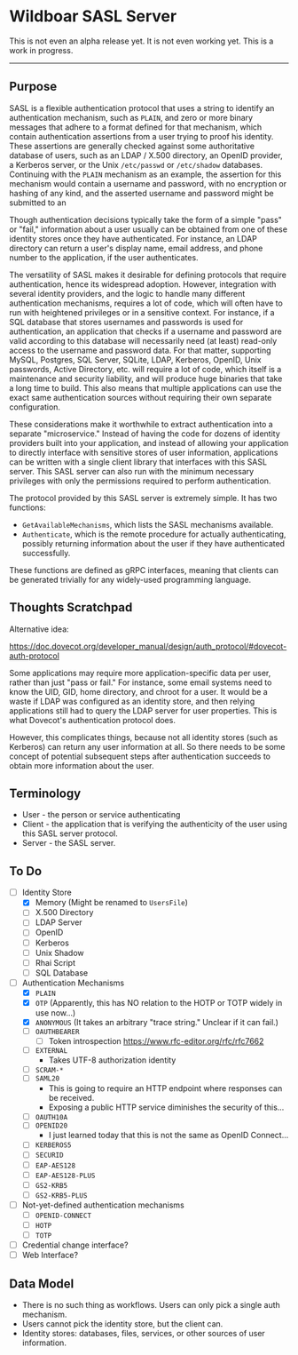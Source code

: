 # Wildboar SASL Server

This is not even an alpha release yet. It is not even working yet. This is a
work in progress.

---

## Purpose

SASL is a flexible authentication protocol that uses a string to identify an
authentication mechanism, such as `PLAIN`, and zero or more binary messages that
adhere to a format defined for that mechanism, which contain authentication
assertions from a user trying to proof his identity. These assertions are
generally checked against some authoritative database of users, such as an
LDAP / X.500 directory, an OpenID provider, a Kerberos server, or the Unix
`/etc/passwd` or `/etc/shadow` databases. Continuing with the `PLAIN` mechanism
as an example, the assertion for this mechanism would contain a username and
password, with no encryption or hashing of any kind, and the asserted username
and password might be submitted to an 

Though authentication decisions typically take the form of a simple "pass" or
"fail," information about a user usually can be obtained from one of these
identity stores once they have authenticated. For instance, an LDAP directory
can return a user's display name, email address, and phone number to the
application, if the user authenticates.

The versatility of SASL makes it desirable for defining protocols that require
authentication, hence its widespread adoption. However, integration with
several identity providers, and the logic to handle many different
authentication mechanisms, requires a lot of code, which will often have to run
with heightened privileges or in a sensitive context. For instance, if a SQL
database that stores usernames and passwords is used for authentication, an
application that checks if a username and password are valid according to this
database will necessarily need (at least) read-only access to the username and
password data. For that matter, supporting MySQL, Postgres, SQL Server, SQLite,
LDAP, Kerberos, OpenID, Unix passwords, Active Directory, etc. will require a
lot of code, which itself is a maintenance and security liability, and will
produce huge binaries that take a long time to build. This also means that
multiple applications can use the exact same authentication sources without
requiring their own separate configuration.

These considerations make it worthwhile to extract authentication into a
separate "microservice." Instead of having the code for dozens of identity
providers built into your application, and instead of allowing your application
to directly interface with sensitive stores of user information, applications
can be written with a single client library that interfaces with this SASL
server. This SASL server can also run with the minimum necessary privileges
with only the permissions required to perform authentication.

The protocol provided by this SASL server is extremely simple. It has two
functions:

- `GetAvailableMechanisms`, which lists the SASL mechanisms available.
- `Authenticate`, which is the remote procedure for actually authenticating,
  possibly returning information about the user if they have authenticated
  successfully.

These functions are defined as gRPC interfaces, meaning that clients can be
generated trivially for any widely-used programming language.

## Thoughts Scratchpad

Alternative idea:

https://doc.dovecot.org/developer_manual/design/auth_protocol/#dovecot-auth-protocol

Some applications may require more application-specific data per user,
rather than just "pass or fail." For instance, some email systems need to know
the UID, GID, home directory, and chroot for a user. It would be a waste if
LDAP was configured as an identity store, and then relying applications still
had to query the LDAP server for user properties. This is what Dovecot's
authentication protocol does.

However, this complicates things, because not all identity stores (such as
Kerberos) can return any user information at all. So there needs to be some
concept of potential subsequent steps after authentication succeeds to obtain
more information about the user.

## Terminology

- User - the person or service authenticating
- Client - the application that is verifying the authenticity of the user using
  this SASL server protocol.
- Server - the SASL server.

## To Do

- [ ] Identity Store
  - [x] Memory (Might be renamed to `UsersFile`)
  - [ ] X.500 Directory
  - [ ] LDAP Server
  - [ ] OpenID
  - [ ] Kerberos
  - [ ] Unix Shadow
  - [ ] Rhai Script
  - [ ] SQL Database
- [ ] Authentication Mechanisms
  - [x] `PLAIN`
  - [x] `OTP` (Apparently, this has NO relation to the HOTP or TOTP widely in use now...)
  - [x] `ANONYMOUS` (It takes an arbitrary "trace string." Unclear if it can fail.)
  - [ ] `OAUTHBEARER`
    - [ ] Token introspection https://www.rfc-editor.org/rfc/rfc7662
  - [ ] `EXTERNAL`
    - Takes UTF-8 authorization identity
  - [ ] `SCRAM-*`
  - [ ] `SAML20`
    - This is going to require an HTTP endpoint where responses can be received.
    - Exposing a public HTTP service diminishes the security of this...
  - [ ] `OAUTH10A`
  - [ ] `OPENID20`
    - I just learned today that this is not the same as OpenID Connect...
  - [ ] `KERBEROS5`
  - [ ] `SECURID`
  - [ ] `EAP-AES128`
  - [ ] `EAP-AES128-PLUS`
  - [ ] `GS2-KRB5`
  - [ ] `GS2-KRB5-PLUS`
- [ ] Not-yet-defined authentication mechanisms
  - [ ] `OPENID-CONNECT`
  - [ ] `HOTP`
  - [ ] `TOTP`
- [ ] Credential change interface?
- [ ] Web Interface?

## Data Model

- There is no such thing as workflows. Users can only pick a single auth
  mechanism.
- Users cannot pick the identity store, but the client can.
- Identity stores: databases, files, services, or other sources of user
  information.

